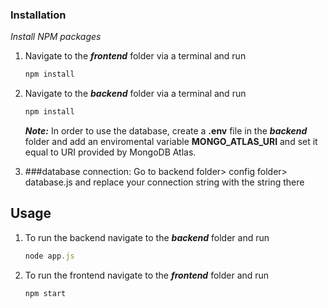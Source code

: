 ### Installation

_Install NPM packages_

1. Navigate to the **_frontend_** folder via a terminal and run

   ```javascript
   npm install
   ```

2. Navigate to the **_backend_** folder via a terminal and run

   ```javascript
   npm install
   ```

   **_Note:_** In order to use the database, create a **.env** file in the **_backend_** folder and add an enviromental variable **MONGO_ATLAS_URI** and set it equal to URI provided by MongoDB Atlas.

3. ###database connection: Go to backend folder> config folder> database.js and replace your connection string with the string there

## Usage

1. To run the backend navigate to the **_backend_** folder and run

   ```javascript
   node app.js
   ```

2. To run the frontend navigate to the **_frontend_** folder and run
   ```javascript
   npm start
   ```
